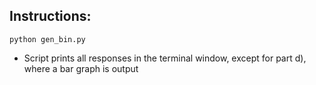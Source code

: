 ## Instructions:

`python gen_bin.py`

- Script prints all responses in the terminal window, except for part d), where a bar graph is output

